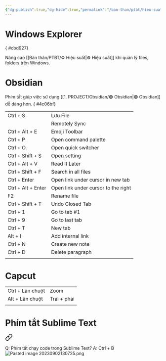 ```yaml
---
{"dg-publish":true,"dg-hide":true,"permalink":"/ban-than/ptbt/hieu-suat/phim-tat-101/","hide":true,"dgPassFrontmatter":true}
---
```


# Windows Explorer
{ #cbd927}


Nâng cao [[Bản thân/PTBT/⚙️ Hiệu suất\|⚙️ Hiệu suất]] khi quản lý files, folders trên Windows. 

# Obsidian

Phím tắt giúp việc sử dụng [[1. PROJECT/Obsidian/🟣 Obsidian\|🟣 Obsidian]] dễ dàng hơn.
{ #4c06bf}


|                    |                                     |
| ------------------ | ----------------------------------- |
| Ctrl + S           | Lưu File                            |
|                    | Remotely Sync                       |
| Ctrl + Alt + E     | Emoji Toolbar                       |
| Ctrl + P           | Open command palette                |
| Ctrl + O           | Open quick switcher                 |
| Ctrl + Shift + S   | Open setting                        |
| Ctrl + Alt + V     | Read It Later                       |
| Ctrl + Shift + F   | Search in all files                 |
| Ctrl + Enter       | Open link under cursor in new tab   |
| Ctrl + Alt + Enter | Open link under cursor to the right |
| F2                 | Rename file                         |
| Ctrl + Shift + T   | Undo Closed Tab                     |
| Ctrl + 1           | Go to tab #1                        |
| Ctrl + 9           | Go to last tab                      |
| Ctrl + T           | New tab                             |
| Alt + I            | Add internal link                   |
| Ctrl + N           | Create new note                     |
| Ctrl + D           | Delete paragraph                    |
|                    |                                     |

# Capcut

|                  |             |
| ---------------- | ----------- |
| Ctrl + Lăn chuột | Zoom        |
| Alt + Lăn chuột  | Trái + phải |
|                  |             |

# Phím tắt Sublime Text


<div class="transclusion internal-embed is-loaded"><a class="markdown-embed-link" href="/ban-than/ptbt/hieu-suat/phim-tat-sublime-text/" aria-label="Open link"><svg xmlns="http://www.w3.org/2000/svg" width="24" height="24" viewBox="0 0 24 24" fill="none" stroke="currentColor" stroke-width="2" stroke-linecap="round" stroke-linejoin="round" class="svg-icon lucide-link"><path d="M10 13a5 5 0 0 0 7.54.54l3-3a5 5 0 0 0-7.07-7.07l-1.72 1.71"></path><path d="M14 11a5 5 0 0 0-7.54-.54l-3 3a5 5 0 0 0 7.07 7.07l1.71-1.71"></path></svg></a><div class="markdown-embed">





Q: Phím tắt chạy code trong Sublime Text?
A: Ctrl + B
![Pasted image 20230902130725.png](/img/user/3.%20RESOURCE/attachments/Pasted%20image%2020230902130725.png)
<!--ID: 1693740034716-->


</div></div>

